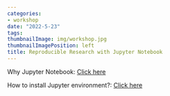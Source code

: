 ```yaml
---
categories:
- workshop
date: "2022-5-23"
tags:
thumbnailImage: img/workshop.jpg
thumbnailImagePosition: left
title: Reproducible Research with Jupyter Notebook
---
```





Why Jupyter Notebook: [Click here](/slides/4_Jupyter/4_Jupyternotebook)


How to install Jupyter environment?: [Click here](/slides/4_Jupyter/Jupyter_Notebook)

